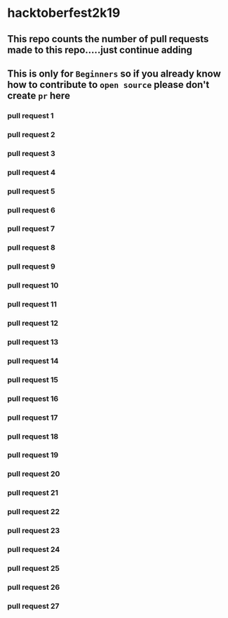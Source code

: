 # hacktoberfest2k19
## This repo counts the number of pull requests made to this repo.....just continue adding
## This is only for `Beginners` so if you already know how to contribute to `open source` please don't create `pr` here
### pull request 1
### pull request 2
### pull request 3
### pull request 4
### pull request 5
### pull request 6
### pull request 7
### pull request 8
### pull request 9
### pull request 10
### pull request 11
### pull request 12
### pull request 13
### pull request 14
### pull request 15
### pull request 16
### pull request 17
### pull request 18
### pull request 19
### pull request 20
### pull request 21
### pull request 22
### pull request 23
### pull request 24
### pull request 25
### pull request 26
### pull request 27

